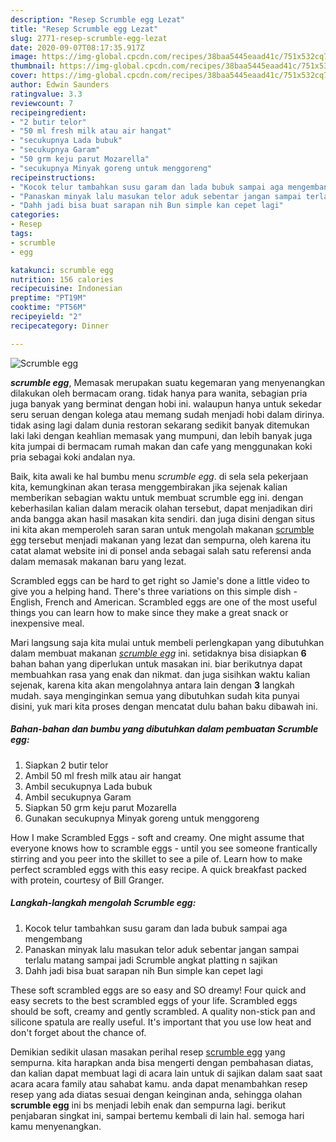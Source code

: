 ```yaml
---
description: "Resep Scrumble egg Lezat"
title: "Resep Scrumble egg Lezat"
slug: 2771-resep-scrumble-egg-lezat
date: 2020-09-07T08:17:35.917Z
image: https://img-global.cpcdn.com/recipes/38baa5445eaad41c/751x532cq70/scrumble-egg-foto-resep-utama.jpg
thumbnail: https://img-global.cpcdn.com/recipes/38baa5445eaad41c/751x532cq70/scrumble-egg-foto-resep-utama.jpg
cover: https://img-global.cpcdn.com/recipes/38baa5445eaad41c/751x532cq70/scrumble-egg-foto-resep-utama.jpg
author: Edwin Saunders
ratingvalue: 3.3
reviewcount: 7
recipeingredient:
- "2 butir telor"
- "50 ml fresh milk atau air hangat"
- "secukupnya Lada bubuk"
- "secukupnya Garam"
- "50 grm keju parut Mozarella"
- "secukupnya Minyak goreng untuk menggoreng"
recipeinstructions:
- "Kocok telur tambahkan susu garam dan lada bubuk sampai aga mengembang"
- "Panaskan minyak lalu masukan telor aduk sebentar jangan sampai terlalu matang sampai jadi Scrumble angkat platting n sajikan"
- "Dahh jadi bisa buat sarapan nih Bun simple kan cepet lagi"
categories:
- Resep
tags:
- scrumble
- egg

katakunci: scrumble egg 
nutrition: 156 calories
recipecuisine: Indonesian
preptime: "PT19M"
cooktime: "PT56M"
recipeyield: "2"
recipecategory: Dinner

---
```



![Scrumble egg](https://img-global.cpcdn.com/recipes/38baa5445eaad41c/751x532cq70/scrumble-egg-foto-resep-utama.jpg)

<b><i>scrumble egg</i></b>, Memasak merupakan suatu kegemaran yang menyenangkan dilakukan oleh bermacam orang. tidak hanya para wanita, sebagian pria juga banyak yang berminat dengan hobi ini. walaupun hanya untuk sekedar seru seruan dengan kolega atau memang sudah menjadi hobi dalam dirinya. tidak asing lagi dalam dunia restoran sekarang sedikit banyak ditemukan laki laki dengan keahlian memasak yang mumpuni, dan lebih banyak juga kita jumpai di bermacam rumah makan dan cafe yang menggunakan koki pria sebagai koki andalan nya.

Baik, kita awali ke hal bumbu menu <i>scrumble egg</i>. di sela sela pekerjaan kita, kemungkinan akan terasa menggembirakan jika sejenak kalian memberikan sebagian waktu untuk membuat scrumble egg ini. dengan keberhasilan kalian dalam meracik olahan tersebut, dapat menjadikan diri anda bangga akan hasil masakan kita sendiri. dan juga disini dengan situs ini kita akan memperoleh saran saran untuk mengolah makanan <u>scrumble egg</u> tersebut menjadi makanan yang lezat dan sempurna, oleh karena itu catat alamat website ini di ponsel anda sebagai salah satu referensi anda dalam memasak makanan baru yang lezat.

Scrambled eggs can be hard to get right so Jamie&#39;s done a little video to give you a helping hand. There&#39;s three variations on this simple dish - English, French and American. Scrambled eggs are one of the most useful things you can learn how to make since they make a great snack or inexpensive meal.


Mari langsung saja kita mulai untuk membeli perlengkapan yang dibutuhkan dalam membuat makanan <u><i>scrumble egg</i></u> ini. setidaknya bisa disiapkan <b>6</b> bahan bahan yang diperlukan untuk masakan ini. biar berikutnya dapat membuahkan rasa yang enak dan nikmat. dan juga sisihkan waktu kalian sejenak, karena kita akan mengolahnya antara lain dengan <b>3</b> langkah mudah. saya menginginkan semua yang dibutuhkan sudah kita punyai disini, yuk mari kita proses dengan mencatat dulu bahan baku dibawah ini.

<!--inarticleads1-->

##### Bahan-bahan dan bumbu yang dibutuhkan dalam pembuatan Scrumble egg:

1. Siapkan 2 butir telor
1. Ambil 50 ml fresh milk atau air hangat
1. Ambil secukupnya Lada bubuk
1. Ambil secukupnya Garam
1. Siapkan 50 grm keju parut Mozarella
1. Gunakan secukupnya Minyak goreng untuk menggoreng


How I make Scrambled Eggs - soft and creamy. One might assume that everyone knows how to scramble eggs - until you see someone frantically stirring and you peer into the skillet to see a pile of. Learn how to make perfect scrambled eggs with this easy recipe. A quick breakfast packed with protein, courtesy of Bill Granger. 

<!--inarticleads2-->

##### Langkah-langkah mengolah Scrumble egg:

1. Kocok telur tambahkan susu garam dan lada bubuk sampai aga mengembang
1. Panaskan minyak lalu masukan telor aduk sebentar jangan sampai terlalu matang sampai jadi Scrumble angkat platting n sajikan
1. Dahh jadi bisa buat sarapan nih Bun simple kan cepet lagi


These soft scrambled eggs are so easy and SO dreamy! Four quick and easy secrets to the best scrambled eggs of your life. Scrambled eggs should be soft, creamy and gently scrambled. A quality non-stick pan and silicone spatula are really useful. It&#39;s important that you use low heat and don&#39;t forget about the chance of. 

Demikian sedikit ulasan masakan perihal resep <u>scrumble egg</u> yang sempurna. kita harapkan anda bisa mengerti dengan pembahasan diatas, dan kalian dapat membuat lagi di acara lain untuk di sajikan dalam saat saat acara acara family atau sahabat kamu. anda dapat menambahkan resep resep yang ada diatas sesuai dengan keinginan anda, sehingga olahan <b>scrumble egg</b> ini bs menjadi lebih enak dan sempurna lagi. berikut penjabaran singkat ini, sampai bertemu kembali di lain hal. semoga hari kamu menyenangkan.
